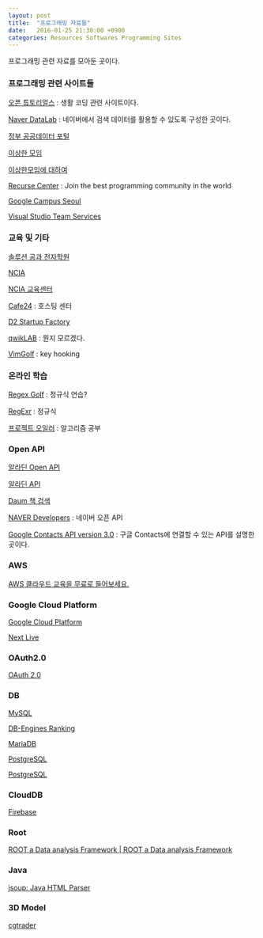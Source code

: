 ```yaml
---
layout: post
title:  "프로그래밍 자료들"
date:   2016-01-25 21:30:00 +0900
categories: Resources Softwares Programming Sites
---
```


프로그래밍 관련 자료를 모아둔 곳이다.


### 프로그래밍 관련 사이트들

[오픈 튜토리얼스](https://www.opentutorials.org) : 생활 코딩 관련 사이트이다.

[Naver DataLab](http://datalab.naver.com) : 네이버에서 검색 데이터를 활용할 수 있도록 구성한 곳이다.

[정부 공공데이터 포털](https://www.data.go.kr/#/L21haW4=)

[이상한 모임](http://blog.weirdx.io)

[이상한모임에 대하여](http://minieetea.com/2015/06/archives/3219)

[Recurse Center](https://www.recurse.com) : Join the best programming community in the world

[Google Campus Seoul](https://www.campus.co/seoul/ko)

[Visual Studio Team Services](https://www.visualstudio.com/ko-kr/products/visual-studio-team-services-vs.aspx)


### 교육 및 기타

[솔루션 공과 전자학원](http://solutionbank.co.kr/curriculum/curriculum04_detail.php?serial_no=27)

[NCIA](http://ncia.kr)

[NCIA 교육센터](http://ncia.kr/edu/)

[Cafe24](http://www.cafe24.com/?controller=product_page&type=server&page=virtual_linux) : 호스팅 센터

[D2 Startup Factory](http://d2startup.com)

[qwikLAB](https://qwiklabs.com/whats_a_lab?locale=en) : 뭔지 모르겠다.

[VimGolf](http://www.vimgolf.com) : key hooking


### 온라인 학습

[Regex Golf](http://regex.alf.nu) : 정규식 연습?

[RegExr](http://www.regexr.com) : 정규식

[프로젝트 오일러](http://euler.synap.co.kr) : 알고리즘 공부

### Open API

[알라딘 Open API](http://blog.aladin.co.kr/openapi/category/29154402?communitytype=MyPaper)

[알라딘 API](http://www.apistore.co.kr/generalApi/generalApiView.do?general_service_seq=72)

[Daum 책 검색](https://developers.daum.net/services/apis/search/book)

[NAVER Developers](https://developers.naver.com/main) : 네이버 오픈 API

[Google Contacts API version 3.0](https://developers.google.com/google-apps/contacts/v3/) : 구글 Contacts에 연결할 수 있는 API를 설명한 곳이다.


### AWS

[AWS 클라우드 교육을 무료로 들어보세요.](https://aws.amazon.com/ko/events/awsome-day/seoul-04/?sc_channel=psm&sc_campaign=sel_awsomeday_04&sc_publisher=+fb_ln+&sc_medium=em_&sc_content=event&sc_country=kr&sc_geo=apac&trkCampaign=sel_awsomeday_04&trk=psm_facebook&adbsc=social_20160202_57848106&adbid=1670853369838024&adbpl=fb&adbpr=1563378127252216)


### Google Cloud Platform

[Google Cloud Platform](https://cloud.google.com)

[Next Live](https://cloudwebinars.withgoogle.com/live/next-live)


### OAuth2.0

[OAuth 2.0](http://oauth.net/2/)


### DB

[MySQL](http://www.mysql.com)

[DB-Engines Ranking](http://db-engines.com/en/ranking)

[MariaDB](https://mariadb.org)

[PostgreSQL](https://en.wikipedia.org/wiki/PostgreSQL)

[PostgreSQL](http://www.postgresql.org)


### CloudDB

[Firebase](https://www.firebase.com)


### Root

[ROOT a Data analysis Framework | ROOT a Data analysis Framework](https://root.cern.ch/)


### Java

[jsoup: Java HTML Parser](http://jsoup.org)


### 3D Model

[cgtrader](https://www.cgtrader.com)
